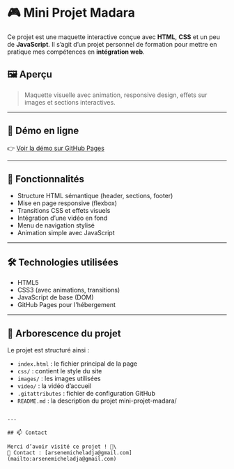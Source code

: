 # 🎮 Mini Projet Madara

Ce projet est une maquette interactive conçue avec **HTML**, **CSS** et un peu de **JavaScript**.
Il s’agit d’un projet personnel de formation pour mettre en pratique mes compétences en **intégration web**.

## 🖼️ Aperçu

> Maquette visuelle avec animation, responsive design, effets sur images et sections interactives.

---

## 🚀 Démo en ligne

👉 [Voir la démo sur GitHub Pages](https://arsenemdev.github.io/mini-projet-madara)

---

## 🧱 Fonctionnalités

- Structure HTML sémantique (header, sections, footer)
- Mise en page responsive (flexbox)
- Transitions CSS et effets visuels
- Intégration d’une vidéo en fond
- Menu de navigation stylisé
- Animation simple avec JavaScript

---

## 🛠️ Technologies utilisées

- HTML5
- CSS3 (avec animations, transitions)
- JavaScript de base (DOM)
- GitHub Pages pour l'hébergement

---

## 📁 Arborescence du projet

Le projet est structuré ainsi :

- `index.html` : le fichier principal de la page
- `css/` : contient le style du site
- `images/` : les images utilisées
- `video/` : la vidéo d’accueil
- `.gitattributes` : fichier de configuration GitHub
- `README.md` : la description du projet mini-projet-madara/

```

---

## 📫 Contact

Merci d’avoir visité ce projet ! 🙏\
📩 Contact : [arsenemicheladja@gmail.com](mailto:arsenemicheladja@gmail.com)

```
